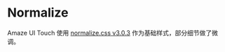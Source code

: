 # Normalize

Amaze UI Touch 使用 [normalize.css v3.0.3](https://github.com/necolas/normalize.css/) 作为基础样式，部分细节做了微调。

